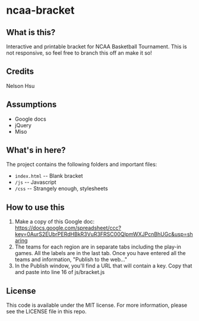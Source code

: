 ncaa-bracket
============

What is this?
-------------

Interactive and printable bracket for NCAA Basketball Tournament.  This is not responsive, so feel free to branch this off an make it so!

Credits
---------

Nelson Hsu

Assumptions
-----------

* Google docs
* jQuery
* Miso

What's in here?
---------------

The project contains the following folders and important files:

* ``index.html`` -- Blank bracket
* ``/js`` -- Javascript
* ``/css`` -- Strangely enough, stylesheets

How to use this
---------------

1. Make a copy of this Google doc: https://docs.google.com/spreadsheet/ccc?key=0AurS2EUbrPERdHBkR3VuR3FRSC00QlpmWXJPcnBhUGc&usp=sharing
2. The teams for each region are in separate tabs including the play-in games.  All the labels are in the last tab. Once you have entered all the teams and information, "Publish to the web..."
3. In the Publish window, you'll find a URL that will contain a key. Copy that and paste into line 16 of js/bracket.js

License
----------

This code is available under the MIT license. For more information, please see the LICENSE file in this repo.


